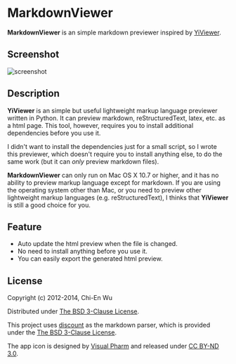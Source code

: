 # MarkdownViewer

**MarkdownViewer** is an simple markdown previewer inspired by [YiViewer](http://yen3rc.blogspot.com/2012/01/yiviewer-pandoc-html-viewer.html).

## Screenshot

![screenshot](https://raw.github.com/jason2506/MarkdownViewer/master/screenshot.png)

## Description

**YiViewer** is an simple but useful lightweight markup language previewer written in Python. It can preview markdown, reStructuredText, latex, etc. as a html page. This tool, however, requires you to install additional dependencies before you use it.

I didn't want to install the dependencies just for a small script, so I wrote this previewer, which doesn't require you to install anything else, to do the same work (but it can *only* preview markdown files).

**MarkdownViewer** can only run on Mac OS X 10.7 or higher, and it has no ability to preview markup language except for markdown. If you are using the operating system other than Mac, or you need to preview other lightweight markup languages (e.g. reStructuredText), I thinks that **YiViewer** is still a good choice for you.

## Feature

* Auto update the html preview when the file is changed.
* No need to install anything before you use it.
* You can easily export the generated html preview.

## License

Copyright (c) 2012-2014, Chi-En Wu

Distributed under [The BSD 3-Clause License](http://opensource.org/licenses/BSD-3-Clause).

This project uses [discount](https://github.com/Orc/discount) as the markdown parser, which is provided under the [The BSD 3-Clause License](http://opensource.org/licenses/BSD-3-Clause).

The app icon is designed by [Visual Pharm](http://www.visualpharm.com/) and released under [CC BY-ND 3.0](http://creativecommons.org/licenses/by-nd/3.0/).
